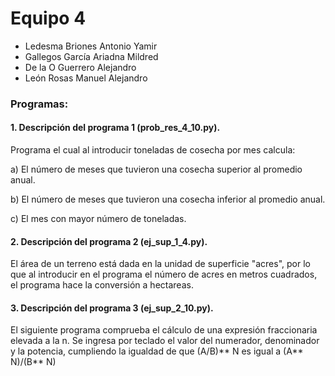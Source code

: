 # Equipo 4

- Ledesma Briones Antonio Yamir
- Gallegos García Ariadna Mildred
- De la O Guerrero Alejandro
- León Rosas Manuel Alejandro

### Programas:

#### 1. Descripción del programa 1 (prob_res_4_10.py).

Programa el cual al introducir toneladas de cosecha por mes calcula:

a) El número de meses que tuvieron una cosecha superior al promedio anual.

b) El número de meses que tuvieron una cosecha inferior al promedio anual.

c) El mes con mayor número de toneladas.


#### 2. Descripción del programa 2 (ej_sup_1_4.py).

El área de un terreno está dada en la unidad de superficie "acres", por lo que al introducir en el programa el número de acres en metros cuadrados, el programa hace la conversión a hectareas.


#### 3. Descripción del programa 3 (ej_sup_2_10.py).

El siguiente programa comprueba el cálculo de una expresión fraccionaria elevada a la n.
Se ingresa por teclado el valor del numerador, denominador y la potencia, cumpliendo la igualdad de que (A/B)** N es igual a (A** N)/(B** N)
